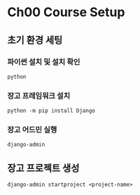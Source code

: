 # Ch00 Course Setup
## 초기 환경 세팅
### 파이썬 설치 및 설치 확인
```
python
```

### 장고 프레임워크 설치
```
python -m pip install Django
```

### 장고 어드민 실행
```
django-admin
```

## 장고 프로젝트 생성
```
django-admin startproject <project-name>
```